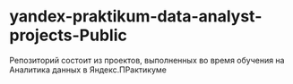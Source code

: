 # yandex-praktikum-data-analyst-projects-Public
Репозиторий состоит из проектов, выполненных во время обучения на Аналитика данных в Яндекс.ПРактикуме
